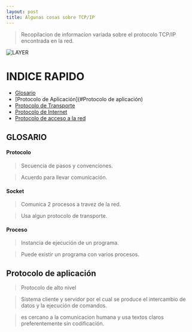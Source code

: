 ```yaml
---
layout: post
title: Algunas cosas sobre TCP/IP
---
```


> Recopilacion de informacion variada sobre el protocolo TCP/IP encontrada en la red.
>
>
>
![LAYER](https://github.com/room29/room92.github.io/blob/master/ass/slide-3.jpg)



# INDICE RAPIDO

- [Glosario](#glosario)
- [Protocolo de Aplicación](#Protocolo de aplicación)
- [Protocolo de Transporte]()
- [Protocolo de Internet]()
- [Protocolo de acceso a la red]()


## GLOSARIO

#### Protocolo
> Secuencia de pasos y convenciones.

> Acuerdo para llevar comunicación.

#### Socket
> Comunica 2 procesos a travez de la red.

> Usa algun protocolo de transporte.


#### Proceso
> Instancia de ejecución de un programa.

> Puede existir un programa con varios procesos.


## Protocolo de aplicación

> Protocolo de alto nivel

> Sistema cliente y servidor por el cual se produce el intercambio de datos y la ejecución de comandos.

> es cercano a la comunicacion humana y usa textos claros preferentemente sin codificación.





